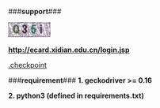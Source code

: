 ###**support**###

![](captcha.png)

**http://ecard.xidian.edu.cn/login.jsp**

[.checkpoint](http://ootd0i1uv.bkt.clouddn.com/ecard_xidian_checkpoint.zip)

###**requirement**###
**1. geckodriver >= 0.16**

**2. python3 (defined in requirements.txt)**